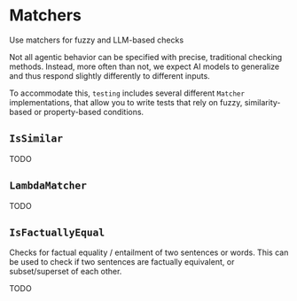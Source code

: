 # Matchers

<div class='subtitle'>Use matchers for fuzzy and LLM-based checks</div>

Not all agentic behavior can be specified with precise, traditional checking methods. Instead, more often than not, we expect AI models to generalize and thus respond slightly differently to different inputs.

To accommodate this, `testing` includes several different `Matcher` implementations, that allow you to write tests that rely on fuzzy, similarity-based or property-based conditions.

## `IsSimilar`

TODO

## `LambdaMatcher`

TODO

## `IsFactuallyEqual`

Checks for factual equality / entailment of two sentences or words. This can be used to check if two sentences are factually equivalent, or subset/superset of each other.

TODO